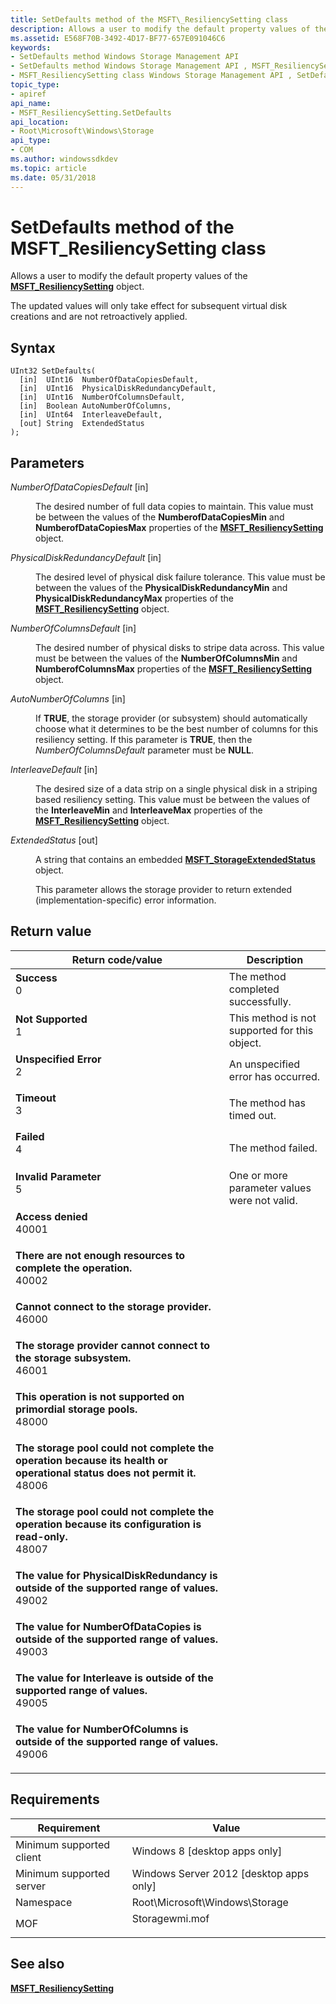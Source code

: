 ```yaml
---
title: SetDefaults method of the MSFT\_ResiliencySetting class
description: Allows a user to modify the default property values of the MSFT\_ResiliencySetting object.
ms.assetid: E568F70B-3492-4D17-BF77-657E091046C6
keywords:
- SetDefaults method Windows Storage Management API
- SetDefaults method Windows Storage Management API , MSFT_ResiliencySetting class
- MSFT_ResiliencySetting class Windows Storage Management API , SetDefaults method
topic_type:
- apiref
api_name:
- MSFT_ResiliencySetting.SetDefaults
api_location:
- Root\Microsoft\Windows\Storage
api_type:
- COM
ms.author: windowssdkdev
ms.topic: article
ms.date: 05/31/2018
---
```


# SetDefaults method of the MSFT\_ResiliencySetting class

Allows a user to modify the default property values of the [**MSFT\_ResiliencySetting**](msft-resiliencysetting.md) object.

The updated values will only take effect for subsequent virtual disk creations and are not retroactively applied.

## Syntax


```mof
UInt32 SetDefaults(
  [in]  UInt16  NumberOfDataCopiesDefault,
  [in]  UInt16  PhysicalDiskRedundancyDefault,
  [in]  UInt16  NumberOfColumnsDefault,
  [in]  Boolean AutoNumberOfColumns,
  [in]  UInt64  InterleaveDefault,
  [out] String  ExtendedStatus
);
```



## Parameters

<dl> <dt>

*NumberOfDataCopiesDefault* \[in\]
</dt> <dd>

The desired number of full data copies to maintain. This value must be between the values of the **NumberofDataCopiesMin** and **NumberofDataCopiesMax** properties of the [**MSFT\_ResiliencySetting**](msft-resiliencysetting.md) object.

</dd> <dt>

*PhysicalDiskRedundancyDefault* \[in\]
</dt> <dd>

The desired level of physical disk failure tolerance. This value must be between the values of the **PhysicalDiskRedundancyMin** and **PhysicalDiskRedundancyMax** properties of the [**MSFT\_ResiliencySetting**](msft-resiliencysetting.md) object.

</dd> <dt>

*NumberOfColumnsDefault* \[in\]
</dt> <dd>

The desired number of physical disks to stripe data across. This value must be between the values of the **NumberOfColumnsMin** and **NumberofColumnsMax** properties of the [**MSFT\_ResiliencySetting**](msft-resiliencysetting.md) object.

</dd> <dt>

*AutoNumberOfColumns* \[in\]
</dt> <dd>

If **TRUE**, the storage provider (or subsystem) should automatically choose what it determines to be the best number of columns for this resiliency setting. If this parameter is **TRUE**, then the *NumberOfColumnsDefault* parameter must be **NULL**.

</dd> <dt>

*InterleaveDefault* \[in\]
</dt> <dd>

The desired size of a data strip on a single physical disk in a striping based resiliency setting. This value must be between the values of the **InterleaveMin** and **InterleaveMax** properties of the [**MSFT\_ResiliencySetting**](msft-resiliencysetting.md) object.

</dd> <dt>

*ExtendedStatus* \[out\]
</dt> <dd>

A string that contains an embedded [**MSFT\_StorageExtendedStatus**](msft-storageextendedstatus.md) object.

This parameter allows the storage provider to return extended (implementation-specific) error information.

</dd> </dl>

## Return value



| Return code/value                                                                                                                                                                                                                                        | Description                                              |
|----------------------------------------------------------------------------------------------------------------------------------------------------------------------------------------------------------------------------------------------------------|----------------------------------------------------------|
| <dl> <dt>**Success**</dt> <dt>0</dt> </dl>                                                                                                            | The method completed successfully.<br/>            |
| <dl> <dt>**Not Supported**</dt> <dt>1</dt> </dl>                                                                                                      | This method is not supported for this object.<br/> |
| <dl> <dt>**Unspecified Error**</dt> <dt>2</dt> </dl>                                                                                                  | An unspecified error has occurred.<br/>            |
| <dl> <dt>**Timeout**</dt> <dt>3</dt> </dl>                                                                                                            | The method has timed out.<br/>                     |
| <dl> <dt>**Failed**</dt> <dt>4</dt> </dl>                                                                                                             | The method failed.<br/>                            |
| <dl> <dt>**Invalid Parameter**</dt> <dt>5</dt> </dl>                                                                                                  | One or more parameter values were not valid.<br/>  |
| <dl> <dt>**Access denied**</dt> <dt>40001</dt> </dl>                                                                                                  |                                                          |
| <dl> <dt>**There are not enough resources to complete the operation.**</dt> <dt>40002</dt> </dl>                                                      |                                                          |
| <dl> <dt>**Cannot connect to the storage provider.**</dt> <dt>46000</dt> </dl>                                                                        |                                                          |
| <dl> <dt>**The storage provider cannot connect to the storage subsystem.**</dt> <dt>46001</dt> </dl>                                                  |                                                          |
| <dl> <dt>**This operation is not supported on primordial storage pools.**</dt> <dt>48000</dt> </dl>                                                   |                                                          |
| <dl> <dt>**The storage pool could not complete the operation because its health or operational status does not permit it.**</dt> <dt>48006</dt> </dl> |                                                          |
| <dl> <dt>**The storage pool could not complete the operation because its configuration is read-only.**</dt> <dt>48007</dt> </dl>                      |                                                          |
| <dl> <dt>**The value for PhysicalDiskRedundancy is outside of the supported range of values.**</dt> <dt>49002</dt> </dl>                              |                                                          |
| <dl> <dt>**The value for NumberOfDataCopies is outside of the supported range of values.**</dt> <dt>49003</dt> </dl>                                  |                                                          |
| <dl> <dt>**The value for Interleave is outside of the supported range of values.**</dt> <dt>49005</dt> </dl>                                          |                                                          |
| <dl> <dt>**The value for NumberOfColumns is outside of the supported range of values.**</dt> <dt>49006</dt> </dl>                                     |                                                          |



 

## Requirements



| Requirement | Value |
|-------------------------------------|-------------------------------------------------------------------------------------------|
| Minimum supported client<br/> | Windows 8 \[desktop apps only\]<br/>                                                |
| Minimum supported server<br/> | Windows Server 2012 \[desktop apps only\]<br/>                                      |
| Namespace<br/>                | Root\\Microsoft\\Windows\\Storage<br/>                                              |
| MOF<br/>                      | <dl> <dt>Storagewmi.mof</dt> </dl> |



## See also

<dl> <dt>

[**MSFT\_ResiliencySetting**](msft-resiliencysetting.md)
</dt> </dl>

 

 





